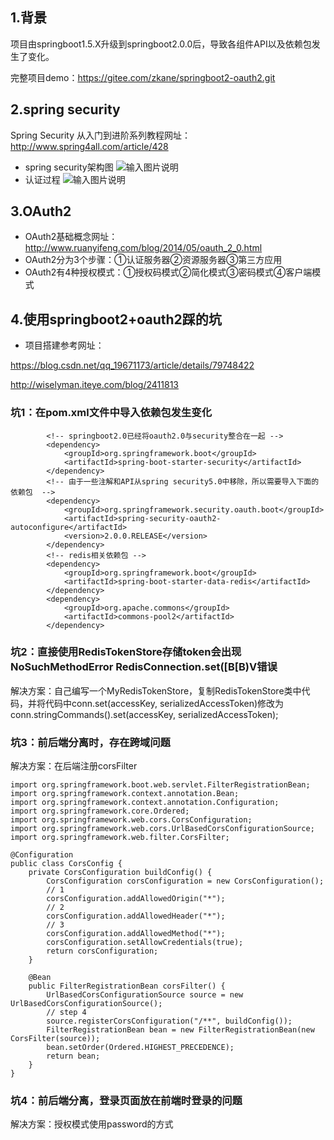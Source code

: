 ## 1.背景
项目由springboot1.5.X升级到springboot2.0.0后，导致各组件API以及依赖包发生了变化。

完整项目demo：https://gitee.com/zkane/springboot2-oauth2.git

## 2.spring security
Spring Security 从入门到进阶系列教程网址：http://www.spring4all.com/article/428
- spring security架构图
![输入图片说明](https://gitee.com/uploads/images/2018/0419/104945_222198e1_1305332.png "屏幕截图.png")
- 认证过程
![输入图片说明](https://gitee.com/uploads/images/2018/0419/105052_53ea1406_1305332.png "屏幕截图.png")

## 3.OAuth2
- OAuth2基础概念网址：http://www.ruanyifeng.com/blog/2014/05/oauth_2_0.html
- OAuth2分为3个步骤：①认证服务器②资源服务器③第三方应用
- OAuth2有4种授权模式：①授权码模式②简化模式③密码模式④客户端模式

## 4.使用springboot2+oauth2踩的坑
- 项目搭建参考网址：

https://blog.csdn.net/qq_19671173/article/details/79748422

http://wiselyman.iteye.com/blog/2411813
### 坑1：在pom.xml文件中导入依赖包发生变化
```
        <!-- springboot2.0已经将oauth2.0与security整合在一起 -->
        <dependency>
            <groupId>org.springframework.boot</groupId>
            <artifactId>spring-boot-starter-security</artifactId>
        </dependency>
        <!-- 由于一些注解和API从spring security5.0中移除，所以需要导入下面的依赖包  -->
        <dependency>
            <groupId>org.springframework.security.oauth.boot</groupId>
            <artifactId>spring-security-oauth2-autoconfigure</artifactId>
            <version>2.0.0.RELEASE</version>
        </dependency>
        <!-- redis相关依赖包 -->
        <dependency>
            <groupId>org.springframework.boot</groupId>
            <artifactId>spring-boot-starter-data-redis</artifactId>
        </dependency>
        <dependency>
            <groupId>org.apache.commons</groupId>
            <artifactId>commons-pool2</artifactId>
        </dependency>
```

### 坑2：直接使用RedisTokenStore存储token会出现NoSuchMethodError RedisConnection.set([B[B)V错误
解决方案：自己编写一个MyRedisTokenStore，复制RedisTokenStore类中代码，并将代码中conn.set(accessKey, serializedAccessToken)修改为conn.stringCommands().set(accessKey, serializedAccessToken);

### 坑3：前后端分离时，存在跨域问题
解决方案：在后端注册corsFilter
```
import org.springframework.boot.web.servlet.FilterRegistrationBean;
import org.springframework.context.annotation.Bean;
import org.springframework.context.annotation.Configuration;
import org.springframework.core.Ordered;
import org.springframework.web.cors.CorsConfiguration;
import org.springframework.web.cors.UrlBasedCorsConfigurationSource;
import org.springframework.web.filter.CorsFilter;

@Configuration
public class CorsConfig {
    private CorsConfiguration buildConfig() {
        CorsConfiguration corsConfiguration = new CorsConfiguration();
        // 1
        corsConfiguration.addAllowedOrigin("*");
        // 2
        corsConfiguration.addAllowedHeader("*");
        // 3
        corsConfiguration.addAllowedMethod("*");
        corsConfiguration.setAllowCredentials(true);
        return corsConfiguration;
    }

    @Bean
    public FilterRegistrationBean corsFilter() {
        UrlBasedCorsConfigurationSource source = new UrlBasedCorsConfigurationSource();
        // step 4
        source.registerCorsConfiguration("/**", buildConfig());
        FilterRegistrationBean bean = new FilterRegistrationBean(new CorsFilter(source));
        bean.setOrder(Ordered.HIGHEST_PRECEDENCE);
        return bean;
    }
}
```
### 坑4：前后端分离，登录页面放在前端时登录的问题
解决方案：授权模式使用password的方式
